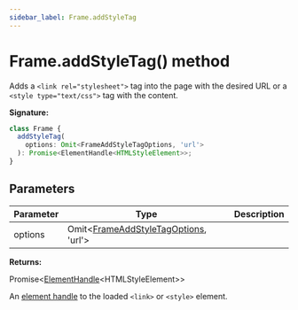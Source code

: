 ```yaml
---
sidebar_label: Frame.addStyleTag
---
```


# Frame.addStyleTag() method

Adds a `<link rel="stylesheet">` tag into the page with the desired URL or a
`<style type="text/css">` tag with the content.

**Signature:**

```typescript
class Frame {
  addStyleTag(
    options: Omit<FrameAddStyleTagOptions, 'url'>
  ): Promise<ElementHandle<HTMLStyleElement>>;
}
```

## Parameters

| Parameter | Type                                                                                 | Description |
| --------- | ------------------------------------------------------------------------------------ | ----------- |
| options   | Omit&lt;[FrameAddStyleTagOptions](./puppeteer.frameaddstyletagoptions.md), 'url'&gt; |             |

**Returns:**

Promise&lt;[ElementHandle](./puppeteer.elementhandle.md)&lt;HTMLStyleElement&gt;&gt;

An [element handle](./puppeteer.elementhandle.md) to the loaded `<link>` or
`<style>` element.

